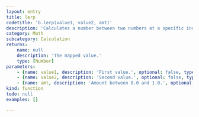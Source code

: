 ```yaml
---
layout: entry
title: lerp
codetitle: 'b.lerp(value1, value2, amt)'
description: 'Calculates a number between two numbers at a specific increment. The amt parameter is the amount to interpolate between the two values where 0.0 equal to the first point, 0.1 is very near the first point, 0.5 is half-way in between, etc. The lerp function is convenient for creating motion along a straight path and for drawing dotted lines.'
category: Math
subcategory: Calculation
returns:
    name: null
    description: 'The mapped value.'
    type: [Number]
parameters:
    - {name: value1, description: 'First value.', optional: false, type: [Number]}
    - {name: value2, description: 'Second value.', optional: false, type: [Number]}
    - {name: amt, description: 'Amount between 0.0 and 1.0.', optional: false, type: [Number]}
kind: function
todo: null
examples: []

---
```

